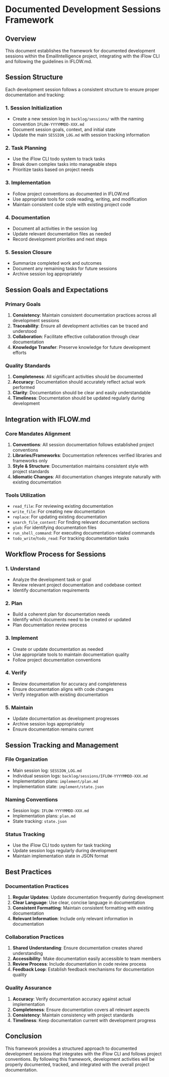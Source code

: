 # Documented Development Sessions Framework

## Overview

This document establishes the framework for documented development sessions within the EmailIntelligence project, integrating with the iFlow CLI and following the guidelines in IFLOW.md.

## Session Structure

Each development session follows a consistent structure to ensure proper documentation and tracking:

### 1. Session Initialization
- Create a new session log in `backlog/sessions/` with the naming convention `IFLOW-YYYYMMDD-XXX.md`
- Document session goals, context, and initial state
- Update the main `SESSION_LOG.md` with session tracking information

### 2. Task Planning
- Use the iFlow CLI todo system to track tasks
- Break down complex tasks into manageable steps
- Prioritize tasks based on project needs

### 3. Implementation
- Follow project conventions as documented in IFLOW.md
- Use appropriate tools for code reading, writing, and modification
- Maintain consistent code style with existing project code

### 4. Documentation
- Document all activities in the session log
- Update relevant documentation files as needed
- Record development priorities and next steps

### 5. Session Closure
- Summarize completed work and outcomes
- Document any remaining tasks for future sessions
- Archive session log appropriately

## Session Goals and Expectations

### Primary Goals
1. **Consistency**: Maintain consistent documentation practices across all development sessions
2. **Traceability**: Ensure all development activities can be traced and understood
3. **Collaboration**: Facilitate effective collaboration through clear documentation
4. **Knowledge Transfer**: Preserve knowledge for future development efforts

### Quality Standards
1. **Completeness**: All significant activities should be documented
2. **Accuracy**: Documentation should accurately reflect actual work performed
3. **Clarity**: Documentation should be clear and easily understandable
4. **Timeliness**: Documentation should be updated regularly during development

## Integration with IFLOW.md

### Core Mandates Alignment
1. **Conventions**: All session documentation follows established project conventions
2. **Libraries/Frameworks**: Documentation references verified libraries and frameworks only
3. **Style & Structure**: Documentation maintains consistent style with project standards
4. **Idiomatic Changes**: All documentation changes integrate naturally with existing documentation

### Tools Utilization
- `read_file`: For reviewing existing documentation
- `write_file`: For creating new documentation
- `replace`: For updating existing documentation
- `search_file_content`: For finding relevant documentation sections
- `glob`: For identifying documentation files
- `run_shell_command`: For executing documentation-related commands
- `todo_write`/`todo_read`: For tracking documentation tasks

## Workflow Process for Sessions

### 1. Understand
- Analyze the development task or goal
- Review relevant project documentation and codebase context
- Identify documentation requirements

### 2. Plan
- Build a coherent plan for documentation needs
- Identify which documents need to be created or updated
- Plan documentation review process

### 3. Implement
- Create or update documentation as needed
- Use appropriate tools to maintain documentation quality
- Follow project documentation conventions

### 4. Verify
- Review documentation for accuracy and completeness
- Ensure documentation aligns with code changes
- Verify integration with existing documentation

### 5. Maintain
- Update documentation as development progresses
- Archive session logs appropriately
- Ensure documentation remains current

## Session Tracking and Management

### File Organization
- Main session log: `SESSION_LOG.md`
- Individual session logs: `backlog/sessions/IFLOW-YYYYMMDD-XXX.md`
- Implementation plans: `implement/plan.md`
- Implementation state: `implement/state.json`

### Naming Conventions
- Session logs: `IFLOW-YYYYMMDD-XXX.md`
- Implementation plans: `plan.md`
- State tracking: `state.json`

### Status Tracking
- Use the iFlow CLI todo system for task tracking
- Update session logs regularly during development
- Maintain implementation state in JSON format

## Best Practices

### Documentation Practices
1. **Regular Updates**: Update documentation frequently during development
2. **Clear Language**: Use clear, concise language in documentation
3. **Consistent Formatting**: Maintain consistent formatting with existing documentation
4. **Relevant Information**: Include only relevant information in documentation

### Collaboration Practices
1. **Shared Understanding**: Ensure documentation creates shared understanding
2. **Accessibility**: Make documentation easily accessible to team members
3. **Review Process**: Include documentation in code review process
4. **Feedback Loop**: Establish feedback mechanisms for documentation quality

### Quality Assurance
1. **Accuracy**: Verify documentation accuracy against actual implementation
2. **Completeness**: Ensure documentation covers all relevant aspects
3. **Consistency**: Maintain consistency with project standards
4. **Timeliness**: Keep documentation current with development progress

## Conclusion

This framework provides a structured approach to documented development sessions that integrates with the iFlow CLI and follows project conventions. By following this framework, development activities will be properly documented, tracked, and integrated with the overall project documentation.